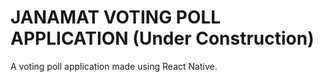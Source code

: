 # JANAMAT VOTING POLL APPLICATION (Under Construction)

A voting poll application made using React Native.
